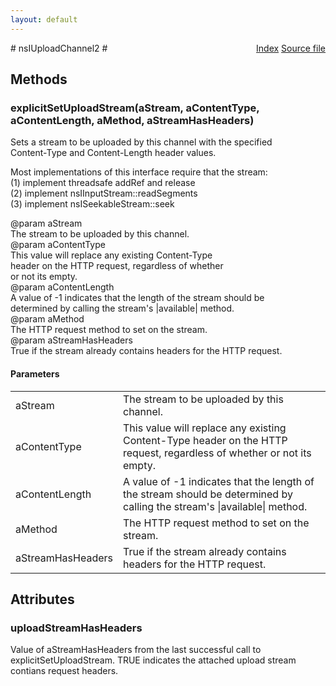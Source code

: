 ```yaml
---
layout: default
---
```

<div class='links' style='float:right'><a href="../index.html">Index</a>
<a href="http://dxr.mozilla.org/mozilla-central/source/netwerk/base/public/nsIUploadChannel2.idl">Source file</a>
</div>
# nsIUploadChannel2 #

## Methods ##

### explicitSetUploadStream(aStream, aContentType, aContentLength, aMethod, aStreamHasHeaders) ###
  
Sets a stream to be uploaded by this channel with the specified  
Content-Type and Content-Length header values.  
  
Most implementations of this interface require that the stream:  
  (1) implement threadsafe addRef and release  
  (2) implement nsIInputStream::readSegments  
  (3) implement nsISeekableStream::seek  
  
@param aStream  
       The stream to be uploaded by this channel.  
@param aContentType  
       This value will replace any existing Content-Type  
       header on the HTTP request, regardless of whether  
       or not its empty.  
@param aContentLength  
       A value of -1 indicates that the length of the stream should be  
       determined by calling the stream's |available| method.  
@param aMethod  
       The HTTP request method to set on the stream.  
@param aStreamHasHeaders  
       True if the stream already contains headers for the HTTP request.  
  

#### Parameters ####

<table>

<tr>
<td>aStream</td>
<td>       The stream to be uploaded by this channel.  
</td>
</tr>

<tr>
<td>aContentType</td>
<td>       This value will replace any existing Content-Type  
       header on the HTTP request, regardless of whether  
       or not its empty.  
</td>
</tr>

<tr>
<td>aContentLength</td>
<td>       A value of -1 indicates that the length of the stream should be  
       determined by calling the stream's |available| method.  
</td>
</tr>

<tr>
<td>aMethod</td>
<td>       The HTTP request method to set on the stream.  
</td>
</tr>

<tr>
<td>aStreamHasHeaders</td>
<td>       True if the stream already contains headers for the HTTP request.  
</td>
</tr>

</table>

## Attributes ##

### uploadStreamHasHeaders ###
  
Value of aStreamHasHeaders from the last successful call to  
explicitSetUploadStream.  TRUE indicates the attached upload stream  
contians request headers.  
  
